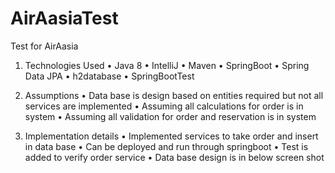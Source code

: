 # AirAasiaTest
Test for AirAasia

1.	Technologies Used
•	Java 8
•	IntelliJ
•	Maven
•	SpringBoot
•	Spring Data JPA
•	h2database
•	SpringBootTest

2.	Assumptions
•	Data base is design based on entities required but not all services are implemented
•	Assuming all calculations for order is in system
•	Assuming all validation for order and reservation is  in system

3.	Implementation details 
•	Implemented services to take order and insert in data base
•	Can be deployed and run through springboot
•	Test is added to verify order service
•	Data base design is in below screen shot

 

